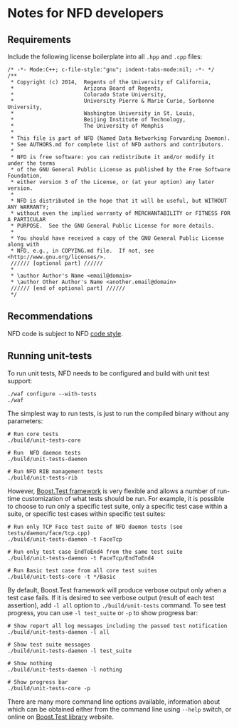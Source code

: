 Notes for NFD developers
========================

Requirements
------------

Include the following license boilerplate into all `.hpp` and `.cpp` files:

    /* -*- Mode:C++; c-file-style:"gnu"; indent-tabs-mode:nil; -*- */
    /**
     * Copyright (c) 2014,  Regents of the University of California,
     *                      Arizona Board of Regents,
     *                      Colorado State University,
     *                      University Pierre & Marie Curie, Sorbonne University,
     *                      Washington University in St. Louis,
     *                      Beijing Institute of Technology,
     *                      The University of Memphis
     *
     * This file is part of NFD (Named Data Networking Forwarding Daemon).
     * See AUTHORS.md for complete list of NFD authors and contributors.
     *
     * NFD is free software: you can redistribute it and/or modify it under the terms
     * of the GNU General Public License as published by the Free Software Foundation,
     * either version 3 of the License, or (at your option) any later version.
     *
     * NFD is distributed in the hope that it will be useful, but WITHOUT ANY WARRANTY;
     * without even the implied warranty of MERCHANTABILITY or FITNESS FOR A PARTICULAR
     * PURPOSE.  See the GNU General Public License for more details.
     *
     * You should have received a copy of the GNU General Public License along with
     * NFD, e.g., in COPYING.md file.  If not, see <http://www.gnu.org/licenses/>.
     ////// [optional part] //////
     *
     * \author Author's Name <email@domain>
     * \author Other Author's Name <another.email@domain>
     ////// [end of optional part] //////
     */

Recommendations
---------------

NFD code is subject to NFD [code style](http://redmine.named-data.net/projects/nfd/wiki/CodeStyle).


Running unit-tests
------------------

To run unit tests, NFD needs to be configured and build with unit test support:

    ./waf configure --with-tests
    ./waf

The simplest way to run tests, is just to run the compiled binary without any parameters:

    # Run core tests
    ./build/unit-tests-core

    # Run  NFD daemon tests
    ./build/unit-tests-daemon

    # Run NFD RIB management tests
    ./build/unit-tests-rib

However, [Boost.Test framework](http://www.boost.org/doc/libs/1_48_0/libs/test/doc/html/)
is very flexible and allows a number of run-time customization of what tests should be run.
For example, it is possible to choose to run only a specific test suite, only a specific
test case within a suite, or specific test cases within specific test suites:

    # Run only TCP Face test suite of NFD daemon tests (see tests/daemon/face/tcp.cpp)
    ./build/unit-tests-daemon -t FaceTcp

    # Run only test case EndToEnd4 from the same test suite
    ./build/unit-tests-daemon -t FaceTcp/EndToEnd4

    # Run Basic test case from all core test suites
    ./build/unit-tests-core -t */Basic

By default, Boost.Test framework will produce verbose output only when a test case fails.
If it is desired to see verbose output (result of each test assertion), add `-l all`
option to `./build/unit-tests` command.  To see test progress, you can use `-l test_suite`
or `-p` to show progress bar:

    # Show report all log messages including the passed test notification
    ./build/unit-tests-daemon -l all

    # Show test suite messages
    ./build/unit-tests-daemon -l test_suite

    # Show nothing
    ./build/unit-tests-daemon -l nothing

    # Show progress bar
    ./build/unit-tests-core -p

There are many more command line options available, information about
which can be obtained either from the command line using `--help`
switch, or online on [Boost.Test library](http://www.boost.org/doc/libs/1_48_0/libs/test/doc/html/)
website.
